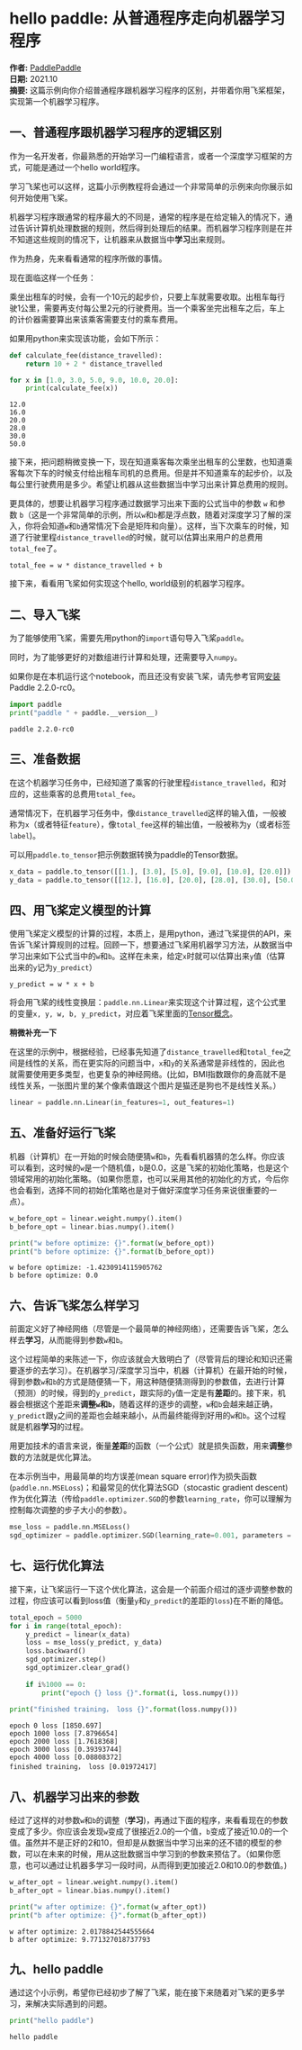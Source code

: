 # hello paddle: 从普通程序走向机器学习程序

**作者:** [PaddlePaddle](https://github.com/PaddlePaddle) <br>
**日期:** 2021.10 <br>
**摘要:** 这篇示例向你介绍普通程序跟机器学习程序的区别，并带着你用飞桨框架，实现第一个机器学习程序。

## 一、普通程序跟机器学习程序的逻辑区别

作为一名开发者，你最熟悉的开始学习一门编程语言，或者一个深度学习框架的方式，可能是通过一个hello world程序。

学习飞桨也可以这样，这篇小示例教程将会通过一个非常简单的示例来向你展示如何开始使用飞桨。

机器学习程序跟通常的程序最大的不同是，通常的程序是在给定输入的情况下，通过告诉计算机处理数据的规则，然后得到处理后的结果。而机器学习程序则是在并不知道这些规则的情况下，让机器来从数据当中**学习**出来规则。

作为热身，先来看看通常的程序所做的事情。

现在面临这样一个任务：

乘坐出租车的时候，会有一个10元的起步价，只要上车就需要收取。出租车每行驶1公里，需要再支付每公里2元的行驶费用。当一个乘客坐完出租车之后，车上的计价器需要算出来该乘客需要支付的乘车费用。

如果用python来实现该功能，会如下所示：


```python
def calculate_fee(distance_travelled):
    return 10 + 2 * distance_travelled

for x in [1.0, 3.0, 5.0, 9.0, 10.0, 20.0]:
    print(calculate_fee(x))
```

    12.0
    16.0
    20.0
    28.0
    30.0
    50.0


接下来，把问题稍微变换一下，现在知道乘客每次乘坐出租车的公里数，也知道乘客每次下车的时候支付给出租车司机的总费用。但是并不知道乘车的起步价，以及每公里行驶费用是多少。希望让机器从这些数据当中学习出来计算总费用的规则。

更具体的，想要让机器学习程序通过数据学习出来下面的公式当中的参数 `w` 和参数 `b`（这是一个非常简单的示例，所以`w`和`b`都是浮点数，随着对深度学习了解的深入，你将会知道`w`和`b`通常情况下会是矩阵和向量）。这样，当下次乘车的时候，知道了行驶里程`distance_travelled`的时候，就可以估算出来用户的总费用`total_fee`了。

```
total_fee = w * distance_travelled + b
```

接下来，看看用飞桨如何实现这个hello, world级别的机器学习程序。

## 二、导入飞桨

为了能够使用飞桨，需要先用python的`import`语句导入飞桨`paddle`。

同时，为了能够更好的对数组进行计算和处理，还需要导入`numpy`。

如果你是在本机运行这个notebook，而且还没有安装飞桨，请先参考官网[安装](https://www.paddlepaddle.org.cn/install/quick) Paddle 2.2.0-rc0。


```python
import paddle
print("paddle " + paddle.__version__)
```

    paddle 2.2.0-rc0


## 三、准备数据

在这个机器学习任务中，已经知道了乘客的行驶里程`distance_travelled`，和对应的，这些乘客的总费用`total_fee`。

通常情况下，在机器学习任务中，像`distance_travelled`这样的输入值，一般被称为`x`（或者特征`feature`），像`total_fee`这样的输出值，一般被称为`y`（或者标签`label`)。

可以用`paddle.to_tensor`把示例数据转换为paddle的Tensor数据。


```python
x_data = paddle.to_tensor([[1.], [3.0], [5.0], [9.0], [10.0], [20.0]])
y_data = paddle.to_tensor([[12.], [16.0], [20.0], [28.0], [30.0], [50.0]])
```

## 四、用飞桨定义模型的计算

使用飞桨定义模型的计算的过程，本质上，是用python，通过飞桨提供的API，来告诉飞桨计算规则的过程。回顾一下，想要通过飞桨用机器学习方法，从数据当中学习出来如下公式当中的`w`和`b`。这样在未来，给定`x`时就可以估算出来`y`值（估算出来的`y`记为`y_predict`）

```
y_predict = w * x + b
```

将会用飞桨的线性变换层：`paddle.nn.Linear`来实现这个计算过程，这个公式里的变量`x, y, w, b, y_predict`，对应着飞桨里面的[Tensor概念](https://www.paddlepaddle.org.cn/documentation/docs/zh/beginners_guide/basic_concept/tensor.html)。

**稍微补充一下**

在这里的示例中，根据经验，已经事先知道了`distance_travelled`和`total_fee`之间是线性的关系，而在更实际的问题当中，`x`和`y`的关系通常是非线性的，因此也就需要使用更多类型，也更复杂的神经网络。(比如，BMI指数跟你的身高就不是线性关系，一张图片里的某个像素值跟这个图片是猫还是狗也不是线性关系。）



```python
linear = paddle.nn.Linear(in_features=1, out_features=1)
```

## 五、准备好运行飞桨

机器（计算机）在一开始的时候会随便猜`w`和`b`，先看看机器猜的怎么样。你应该可以看到，这时候的`w`是一个随机值，`b`是0.0，这是飞桨的初始化策略，也是这个领域常用的初始化策略。（如果你愿意，也可以采用其他的初始化的方式，今后你也会看到，选择不同的初始化策略也是对于做好深度学习任务来说很重要的一点）。


```python
w_before_opt = linear.weight.numpy().item()
b_before_opt = linear.bias.numpy().item()

print("w before optimize: {}".format(w_before_opt))
print("b before optimize: {}".format(b_before_opt))
```

    w before optimize: -1.4230914115905762
    b before optimize: 0.0


## 六、告诉飞桨怎么样学习

前面定义好了神经网络（尽管是一个最简单的神经网络），还需要告诉飞桨，怎么样去**学习**，从而能得到参数`w`和`b`。

这个过程简单的来陈述一下，你应该就会大致明白了（尽管背后的理论和知识还需要逐步的去学习）。在机器学习/深度学习当中，机器（计算机）在最开始的时候，得到参数`w`和`b`的方式是随便猜一下，用这种随便猜测得到的参数值，去进行计算（预测）的时候，得到的`y_predict`，跟实际的`y`值一定是有**差距**的。接下来，机器会根据这个差距来**调整`w`和`b`**，随着这样的逐步的调整，`w`和`b`会越来越正确，`y_predict`跟`y`之间的差距也会越来越小，从而最终能得到好用的`w`和`b`。这个过程就是机器**学习**的过程。

用更加技术的语言来说，衡量**差距**的函数（一个公式）就是损失函数，用来**调整**参数的方法就是优化算法。

在本示例当中，用最简单的均方误差(mean square error)作为损失函数(`paddle.nn.MSELoss`)；和最常见的优化算法SGD（stocastic gradient descent)作为优化算法（传给`paddle.optimizer.SGD`的参数`learning_rate`，你可以理解为控制每次调整的步子大小的参数）。


```python
mse_loss = paddle.nn.MSELoss()
sgd_optimizer = paddle.optimizer.SGD(learning_rate=0.001, parameters = linear.parameters())
```

## 七、运行优化算法

接下来，让飞桨运行一下这个优化算法，这会是一个前面介绍过的逐步调整参数的过程，你应该可以看到loss值（衡量`y`和`y_predict`的差距的`loss`)在不断的降低。


```python
total_epoch = 5000
for i in range(total_epoch):
    y_predict = linear(x_data)
    loss = mse_loss(y_predict, y_data)
    loss.backward()
    sgd_optimizer.step()
    sgd_optimizer.clear_grad()
    
    if i%1000 == 0:
        print("epoch {} loss {}".format(i, loss.numpy()))
        
print("finished training， loss {}".format(loss.numpy()))
```

    epoch 0 loss [1850.697]
    epoch 1000 loss [7.8796654]
    epoch 2000 loss [1.7618368]
    epoch 3000 loss [0.39393744]
    epoch 4000 loss [0.08808372]
    finished training， loss [0.01972417]


## 八、机器学习出来的参数

经过了这样的对参数`w`和`b`的调整（**学习**)，再通过下面的程序，来看看现在的参数变成了多少。你应该会发现`w`变成了很接近2.0的一个值，`b`变成了接近10.0的一个值。虽然并不是正好的2和10，但却是从数据当中学习出来的还不错的模型的参数，可以在未来的时候，用从这批数据当中学习到的参数来预估了。（如果你愿意，也可以通过让机器多学习一段时间，从而得到更加接近2.0和10.0的参数值。)


```python
w_after_opt = linear.weight.numpy().item()
b_after_opt = linear.bias.numpy().item()

print("w after optimize: {}".format(w_after_opt))
print("b after optimize: {}".format(b_after_opt))

```

    w after optimize: 2.0178842544555664
    b after optimize: 9.771327018737793


## 九、hello paddle

通过这个小示例，希望你已经初步了解了飞桨，能在接下来随着对飞桨的更多学习，来解决实际遇到的问题。


```python
print("hello paddle")
```

    hello paddle

